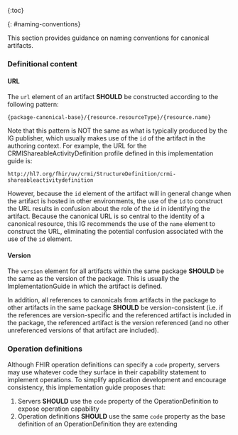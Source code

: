 {:toc}

{: #naming-conventions}

This section provides guidance on naming conventions for canonical artifacts.

### Definitional content

#### URL

The `url` element of an artifact **SHOULD** be constructed according to the following pattern:

```
{package-canonical-base}/{resource.resourceType}/{resource.name}
```

Note that this pattern is NOT the same as what is typically produced by the IG publisher, which usually makes use of the `id` of the artifact in the authoring context. For example, the URL for the CRMIShareableActivityDefinition profile defined in this implementation guide is:

```
http://hl7.org/fhir/uv/crmi/StructureDefinition/crmi-shareableactivitydefinition
```

However, because the `id` element of the artifact will in general change when the artifact is hosted in other environments, the use of the `id` to construct the URL results in confusion about the role of the `id` in identifying the artifact. Because the canonical URL is so central to the identity of a canonical resource, this IG recommends the use of the `name` element to construct the URL, eliminating the potential confusion associated with the use of the `id` element.

#### Version

The `version` element for all artifacts within the same package **SHOULD** be the same as the version of the package. This is usually the ImplementationGuide in which the artifact is defined.

In addition, all references to canonicals from artifacts in the package to other artifacts in the same package **SHOULD** be version-consistent (i.e. if the references are version-specific and the referenced artifact is included in the package, the referenced artifact is the version referenced (and no other unreferenced versions of that artifact are included).

### Operation definitions

Although FHIR operation definitions can specify a `code` property, servers may use whatever code they surface in their capability statement to implement operations. To simplify application development and encourage consistency, this implementation guide proposes that:

1. Servers **SHOULD** use the `code` property of the OperationDefinition to expose operation capability
2. Operation definitions **SHOULD** use the same `code` property as the base definition of an OperationDefinition they are extending

